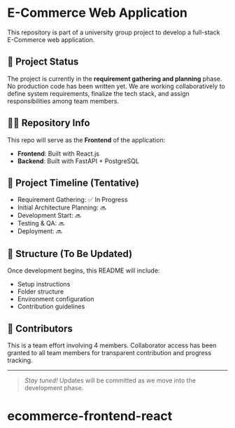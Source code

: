 # E-Commerce Web Application

This repository is part of a university group project to develop a full-stack E-Commerce web application.

## 🚧 Project Status

The project is currently in the **requirement gathering and planning** phase. No production code has been written yet. We are working collaboratively to define system requirements, finalize the tech stack, and assign responsibilities among team members.

## 🧑‍💻 Repository Info

This repo will serve as the **Frontend** of the application:

- **Frontend**: Built with React.js
- **Backend**: Built with FastAPI + PostgreSQL

## 📅 Project Timeline (Tentative)

- Requirement Gathering: ✅ In Progress
- Initial Architecture Planning: 🔜
- Development Start: 🔜
- Testing & QA: 🔜
- Deployment: 🔜

## 📂 Structure (To Be Updated)

Once development begins, this README will include:

- Setup instructions
- Folder structure
- Environment configuration
- Contribution guidelines

## 👥 Contributors

This is a team effort involving 4 members. Collaborator access has been granted to all team members for transparent contribution and progress tracking.

---

> _Stay tuned!_ Updates will be committed as we move into the development phase.

# ecommerce-frontend-react

